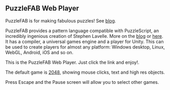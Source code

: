 ## PuzzleFAB Web Player

PuzzleFAB is for making fabulous puzzles! 
See [blog](http://www.polyomino.com/PuzzleFAB).

PuzzleFAB provides a pattern language compatible with PuzzleScript, an incredibly ingenious creation of Stephen Lavelle. 
More on the [blog](http://www.polyomino.com/puzzlescript) or [here](https://www.puzzlescript.net).
It has a compiler, a universal games engine and a player for Unity. 
This can be used to create players for almost any platform: Windows desktop, Linux, WebGL, Android, iOS and so on.

This is the PuzzleFAB Web Player. Just click the link and enjoy!.

The default game is [2048](https://david-pfx.github.io/PuzzleFABweb/WebGL), showing mouse clicks, text and high res objects.

Press Escape and the Pause screen will allow you to select other games.

